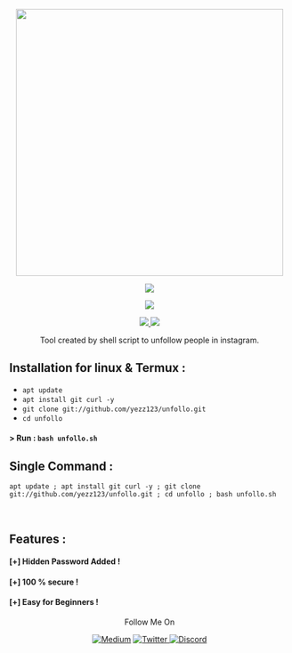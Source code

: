 <p align="center">
  <img width="480" height="480" src="https://media.giphy.com/media/Q5L9UD4QnBL3OHDe0M/giphy.gif">
</p>
<p align="center"><img src="https://img.shields.io/badge/Version-1.0-brightgreen"></p>

</p> 
<p align="center"><img src="https://img.shields.io/badge/Author-Yezz123-green.svg"> 
</p>


<p align="center">
  <a href="https://github.com/yezz123">
    <img src="https://img.shields.io/github/followers/yezz123?label=Follow&style=social">
  </a>
  <a href="https://github.com/yezz123/unfollo/stargazers">
    <img src="https://img.shields.io/github/stars/yezz123/unfollo?style=social">
  </a>
</p>
<p align="center">
 Tool created by shell script to unfollow people in instagram.
</p>

## Installation for linux & Termux :

* `apt update`
* `apt install git curl -y`
* `git clone git://github.com/yezz123/unfollo.git`
* `cd unfollo`

#### > Run : `bash unfollo.sh`

## Single Command :
```
apt update ; apt install git curl -y ; git clone git://github.com/yezz123/unfollo.git ; cd unfollo ; bash unfollo.sh
```
<br>
<p align="center">


## Features :
#### [+] Hidden Password Added !
#### [+] 100 % secure !
#### [+] Easy for Beginners !


<p align="center">
  Follow Me On
</p>
<p align="center">
    <a href="https://yassertahiri.medium.com/">
    <img alt="Medium" src="https://img.shields.io/badge/Medium%20-%23000000.svg?&style=for-the-badge&logo=Medium&logoColor=white"/></a>
    <a href="https://twitter.com/THyasser1">
    <img alt="Twitter" src="https://img.shields.io/badge/Twitter%20-%231DA1F2.svg?&style=for-the-badge&logo=Twitter&logoColor=white"</a>
    <a href="https://discord.gg/crNvkTYPYG">
    <img alt="Discord" src="https://img.shields.io/badge/Discord%20-%237289DA.svg?&style=for-the-badge&logo=discord&logoColor=white"/></a>
</p>
